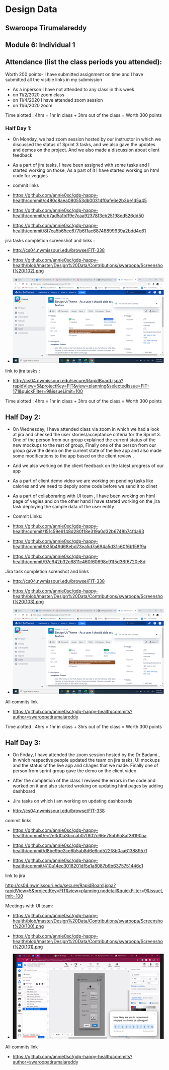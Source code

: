 # Design Data 
## Swaroopa Tirumalareddy
## Module 6: Individual 1
## Attendance (list the class periods you attended):
Worth 200 points- I have submitted assignment on time and I have submitted all the visible links in my submission 
- As a inperson I have not attended to any class in this week 
- on 11/2/2020 zoom class 
- on 11/4/2020 I have attended zoom session
- on 11/6/2020 zoom

Time alotted : 4hrs = 1hr in class + 3hrs out of the class = Worth 300 points

### Half Day 1:
- On Monday, we had zoom session hosted by our instructor in which we discussed the status of Sprint 3 tasks, and we also gave the updates and demos on the project. And we also made a discussion about client feedback  
- As a part of jira tasks, I have been assigned with some tasks and I started working on those, As a part of it I have started working on html code for veggies 
- commit links

- https://github.com/annie0sc/gdp-happy-health/commit/c480c8aea080553db00314f0afe6e2b3be1d5a45

- https://github.com/annie0sc/gdp-happy-health/commit/cb7ad5a1bff9e7caa92378f3eb25198ed526dd50

- https://github.com/annie0sc/gdp-happy-health/commit/8f7ca5b65ec677b6f1ac68748899939a2bdd4e61

jira tasks completion screenshot and links :

- http://cs04.nwmissouri.edu/browse/FIT-338

- https://github.com/annie0sc/gdp-happy-health/blob/master/Design%20Data/Contributions/swaroopa/Screenshot%20(102).png

- ![image](https://github.com/annie0sc/gdp-happy-health/blob/master/Design%20Data/Contributions/swaroopa/Screenshot%20(102).png)

link to jira tasks :

- http://cs04.nwmissouri.edu/secure/RapidBoard.jspa?rapidView=5&projectKey=FIT&view=planning&selectedIssue=FIT-171&quickFilter=9&issueLimit=100

Time alotted : 4hrs = 1hr in class + 3hrs out of the class = Worth 300 points

## Half Day 2:
- On Wednesday, I have attended class via zoom in which we had a look at jira and checked the user stories/acceptance criteria for the Sprint 3. One of the person from our group explained the current status of the new mockups to the rest of group, Finally one of the person from our group gave the demo on the current state of the live app and also made some modifications to the app based on the client review .
- And we also working on the client feedback on the latest progress of our app 
- As a part of client demo video we are working on pending tasks like calories and we need to depoly some code before we send it to clinet
- As a part of collaboraring with UI team , I have been wroking on html page of vegies and on the other hand I have started working on the jira task deploying the sample data of the user entity 
- Commit Links:

- https://github.com/annie0sc/gdp-happy-health/commit/151c59e9148d280f18e319a0d32b6748b74f4a93 

- https://github.com/annie0sc/gdp-happy-health/commit/b35b49d68ebd73ea5d7a694a5d31c60f6b158f9a

- https://github.com/annie0sc/gdp-happy-health/commit/97e942b32c6811c460f60698c91f5d36f6720e8d

Jira task completion screnshot and  links 

-  http://cs04.nwmissouri.edu/browse/FIT-338

- https://github.com/annie0sc/gdp-happy-health/blob/master/Design%20Data/Contributions/swaroopa/Screenshot%20(103).png

- ![image](https://github.com/annie0sc/gdp-happy-health/blob/master/Design%20Data/Contributions/swaroopa/Screenshot%20(103).png)

All commits link 
- https://github.com/annie0sc/gdp-happy-health/commits?author=swaroopatirumalareddy

Time alotted : 4hrs = 1hr in class + 3hrs out of the class = Worth 300 points
## Half Day 3:
-  On Firday, I have attended the zoom session hosted by the Dr Badami , In which respective people updated the team on jira tasks, UI mockups and the status of the live app and chages that we made. Finally one of person from sprint group gave the demo on the client video  
- After the completion of the class I reviwed the errors in the code and worked on it and also started wroking on updating html pages by adding dashboard 
- Jira tasks on which i am working on updating dashboards

- http://cs04.nwmissouri.edu/browse/FIT-338

commit links 

- https://github.com/annie0sc/gdp-happy-health/commit/ec2e3d0a3bccab07f802c66e75bb9a8af36190aa

- https://github.com/annie0sc/gdp-happy-health/commit/d8be9be2ce6b5ab8d6e6cd522f8b0aa61388957f

- https://github.com/annie0sc/gdp-happy-health/commit/410a14ec3018201df5e1a8087b9b6375751446c1

link to jira

http://cs04.nwmissouri.edu/secure/RapidBoard.jspa?rapidView=5&projectKey=FIT&view=planning.nodetail&quickFilter=9&issueLimit=100

Meetings with UI team:

- https://github.com/annie0sc/gdp-happy-health/blob/master/Design%20Data/Contributions/swaroopa/Screenshot%20(100).png

- https://github.com/annie0sc/gdp-happy-health/blob/master/Design%20Data/Contributions/swaroopa/Screenshot%20(101).png

- ![image](https://github.com/annie0sc/gdp-happy-health/blob/master/Design%20Data/Contributions/swaroopa/Screenshot%20(100).png)


All commits link 

- https://github.com/annie0sc/gdp-happy-health/commits?author=swaroopatirumalareddy

